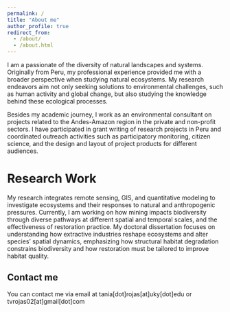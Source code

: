 ```yaml
---
permalink: /
title: "About me"
author_profile: true
redirect_from: 
  - /about/
  - /about.html
---
```


I am a passionate of the diversity of natural landscapes and systems. Originally from Peru, my professional experience provided me with a broader perspective when studying natural ecosystems. My research endeavors aim not only seeking solutions to environmental challenges, such as human activity and global change, but also studying the knowledge behind these ecological processes. 

Besides my academic journey, I work as an environmental consultant on projects related to the Andes-Amazon region in the private and non-profit sectors. I have participated in grant writing of research projects in Peru and coordinated outreach activities such as participatory monitoring, citizen science, and the design and layout of project products for different audiences. 

Research Work
======
My research integrates remote sensing, GIS, and quantitative modeling to investigate ecosystems and their responses to natural and anthropogenic pressures. Currently, I am working on how mining impacts biodiversity through diverse pathways at different spatial and temporal scales, and the effectiveness of restoration practice. My doctoral dissertation focuses on understanding how extractive industries reshape ecosystems and alter species’ spatial dynamics, emphasizing how structural habitat degradation constrains biodiversity and how restoration must be tailored to improve habitat quality.

Contact me
------
You can contact me via email at tania[dot]rojas[at]uky[dot]edu or tvrojas02[at]gmail[dot]com
